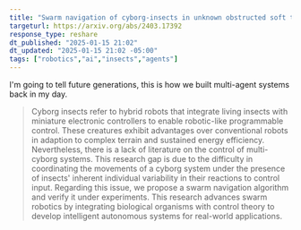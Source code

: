 ```yaml
---
title: "Swarm navigation of cyborg-insects in unknown obstructed soft terrain"
targeturl: https://arxiv.org/abs/2403.17392
response_type: reshare
dt_published: "2025-01-15 21:02"
dt_updated: "2025-01-15 21:02 -05:00"
tags: ["robotics","ai","insects","agents"]
---
```


I'm going to tell future generations, this is how we built multi-agent systems back in my day.

> Cyborg insects refer to hybrid robots that integrate living insects with miniature electronic controllers to enable robotic-like programmable control. These creatures exhibit advantages over conventional robots in adaption to complex terrain and sustained energy efficiency. Nevertheless, there is a lack of literature on the control of multi-cyborg systems. This research gap is due to the difficulty in coordinating the movements of a cyborg system under the presence of insects' inherent individual variability in their reactions to control input. Regarding this issue, we propose a swarm navigation algorithm and verify it under experiments. This research advances swarm robotics by integrating biological organisms with control theory to develop intelligent autonomous systems for real-world applications.
